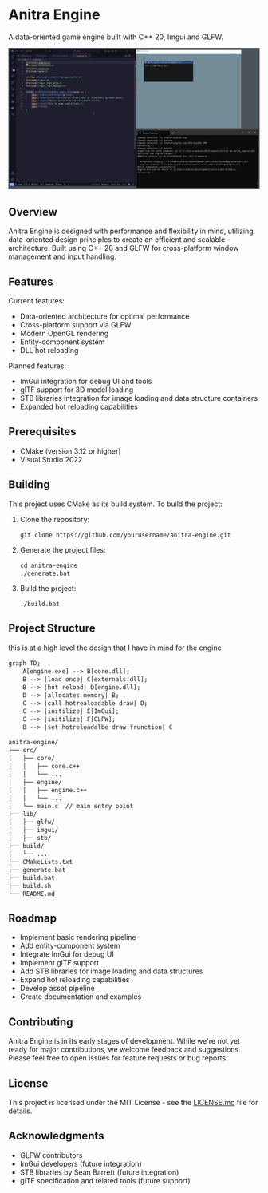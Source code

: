 # Anitra Engine

A data-oriented game engine built with C++ 20, Imgui and GLFW.


![Hot reloading demo](hotreloadingdemo.gif)

## Overview

Anitra Engine is designed with performance and flexibility in mind, utilizing data-oriented design principles to create an efficient and scalable architecture. Built using C++ 20 and GLFW for cross-platform window management and input handling.

## Features

Current features:
- Data-oriented architecture for optimal performance
- Cross-platform support via GLFW
- Modern OpenGL rendering
- Entity-component system
- DLL hot reloading

Planned features:
- ImGui integration for debug UI and tools
- glTF support for 3D model loading
- STB libraries integration for image loading and data structure containers
- Expanded hot reloading capabilities

## Prerequisites

- CMake (version 3.12 or higher)
- Visual Studio 2022

## Building

This project uses CMake as its build system. To build the project:

1. Clone the repository:

    ```batch
    git clone https://github.com/yourusername/anitra-engine.git
    ```

2. Generate the project files:

    ```batch
    cd anitra-engine
    ./generate.bat
    ```

3. Build the project:

    ```batch
    ./build.bat
    ```

## Project Structure
this is at a high level the design that I have in mind for the engine
```mermaid
graph TD;
    A[engine.exe] --> B[core.dll];
    B --> |load once| C[externals.dll];
    B --> |hot reload| D[engine.dll];
    D --> |allocates memory| B;
    C --> |call hotrealoadable draw| D;
    C --> |initilize| E[ImGui];
    C --> |initilize| F[GLFW];
    B --> |set hotreloadalbe draw frunction| C
```

```batch
anitra-engine/
├── src/
│   ├── core/
│   │   ├── core.c++
│   │   └── ...
│   ├── engine/
│   │   ├── engine.c++
│   │   └── ...
│   └── main.c  // main entry point
├── lib/
│   ├── glfw/
│   ├── imgui/
│   ├── stb/
├── build/
│   └── ...
├── CMakeLists.txt
├── generate.bat
├── build.bat
├── build.sh
└── README.md
```

## Roadmap

- Implement basic rendering pipeline
- Add entity-component system
- Integrate ImGui for debug UI
- Implement glTF support
- Add STB libraries for image loading and data structures
- Expand hot reloading capabilities
- Develop asset pipeline
- Create documentation and examples

## Contributing

Anitra Engine is in its early stages of development. While we're not yet ready for major contributions, we welcome feedback and suggestions. Please feel free to open issues for feature requests or bug reports.

## License

This project is licensed under the MIT License - see the [LICENSE.md](LICENSE.md) file for details.

## Acknowledgments

- GLFW contributors
- ImGui developers (future integration)
- STB libraries by Sean Barrett (future integration)
- glTF specification and related tools (future support)
